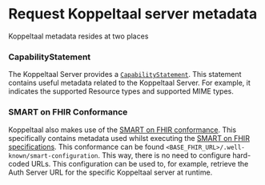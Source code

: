 # Request Koppeltaal server metadata

Koppeltaal metadata resides at two places

### CapabilityStatement

The Koppeltaal Server provides a [`CapabilityStatement`](https://www.hl7.org/fhir/r4/capabilitystatement.html). This statement contains useful metadata related to the Koppeltaal Server. For example, it indicates the supported Resource types and supported MIME types.

### SMART on FHIR Conformance

Koppeltaal also makes use of the [SMART on FHIR conformance](https://build.fhir.org/ig/HL7/smart-app-launch/conformance.html#conformance). This specifically contains metadata used whilst executing the [SMART on FHIR specifications](https://smarthealthit.org/). This conformance can be found `<BASE_FHIR_URL>/.well-known/smart-configuration`. This way, there is no need to configure hard-coded URLs. This configuration can be used to, for example, retrieve the Auth Server URL for the specific Koppeltaal server at runtime.
